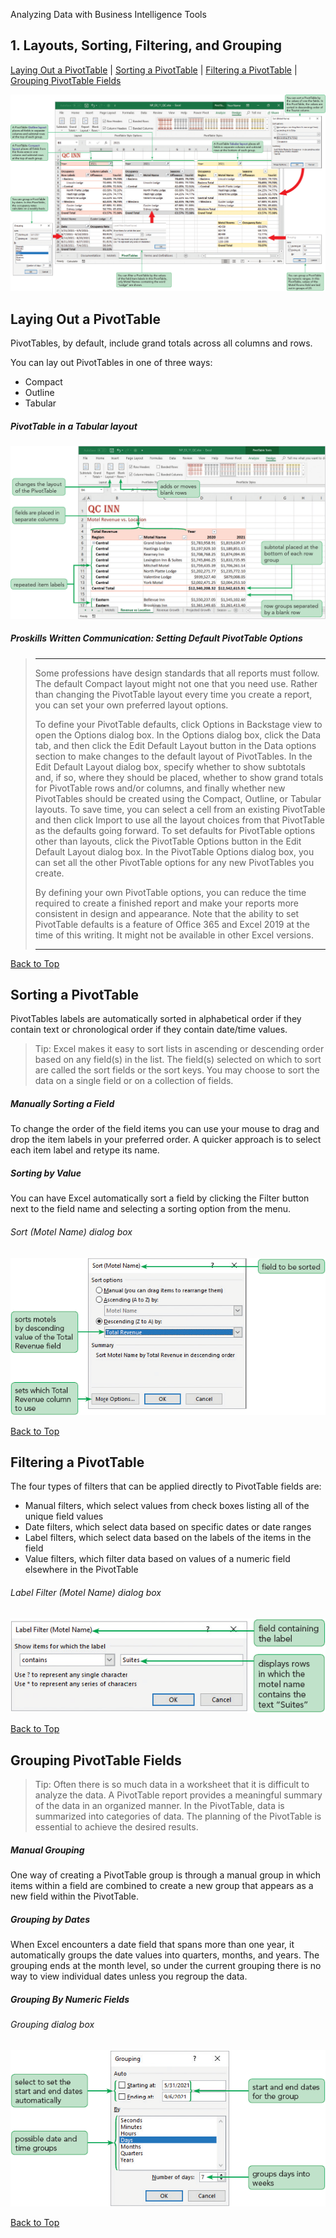 
Analyzing Data with Business Intelligence Tools
[](#top)
## 1. Layouts, Sorting, Filtering, and Grouping
[Laying Out a PivotTable](#laying-out-a-pivottable) |
[Sorting a PivotTable](#sorting-a-pivottable) |
[Filtering a PivotTable](#filtering-a-pivottable) |
[Grouping PivotTable Fields](#grouping-pivottable-fields)

![Session 11-1 Visual Overview](../images/modules/M11/Session%2011-1.png)  

## [](#laying-out-a-pivottable)Laying Out a PivotTable

PivotTables, by default, include grand totals across all columns and rows.

You can lay out PivotTables in one of three ways:
* Compact
* Outline
* Tabular

##### PivotTable in a Tabular layout
![Figure 11-4 PivotTable in a Tabular layout](../images/modules/M11/Figure%2011-4.png)

##### Proskills Written Communication: _Setting Default PivotTable Options_
><hr>Some professions have design standards that all reports must follow. The default Compact layout might not one that you need use. Rather than changing the PivotTable layout every time you create a report, you can set your own preferred layout options.
>
>To define your PivotTable defaults, click Options in Backstage view to open the Options dialog box. In the Options dialog box, click the Data tab, and then click the Edit Default Layout button in the Data options section to make changes to the default layout of PivotTables. In the Edit Default Layout dialog box, specify whether to show subtotals and, if so, where they should be placed, whether to show grand totals for PivotTable rows and/or columns, and finally whether new PivotTables should be created using the Compact, Outline, or Tabular layouts. To save time, you can select a cell from an existing PivotTable and then click Import to use all the layout choices from that PivotTable as the defaults going forward. To set defaults for PivotTable options other than layouts, click the PivotTable Options button in the Edit Default Layout dialog box. In the PivotTable Options dialog box, you can set all the other PivotTable options for any new PivotTables you create.
>
> By defining your own PivotTable options, you can reduce the time required to create a finished report and make your reports more consistent in design and appearance. Note that the ability to set PivotTable defaults is a feature of Office 365 and Excel 2019 at the time of this writing. It might not be available in other Excel versions. 
><hr>

[Back to Top](#top)
## [](#sorting-a-pivottable)Sorting a PivotTable

PivotTables labels are automatically sorted in alphabetical order if they contain text or chronological order if they contain date/time values.

> Tip: Excel makes it easy to sort lists in ascending or descending order based on any field(s) in the list. The field(s) selected on which to sort are called the sort fields or the sort keys. You may choose to sort the data on a single field or on a collection of fields.

##### Manually Sorting a Field

To change the order of the field items you can use your mouse to drag and drop the item labels in your preferred order. A quicker approach is to select each item label and retype its name.

##### Sorting by Value

You can have Excel automatically sort a field by clicking the Filter button next to the field name and selecting a sorting option from the menu.

###### Sort (Motel Name) dialog box
![Figure 11-5 Sort (Motel Name) dialog box](../images/modules/M11/Figure%2011-5.png)

[Back to Top](#top)
## [](#filtering-a-pivottable)Filtering a PivotTable

The four types of filters that can be applied directly to PivotTable fields are:

* Manual filters, which select values from check boxes listing all of the unique field values
* Date filters, which select data based on specific dates or date ranges
* Label filters, which select data based on the labels of the items in the field
* Value filters, which filter data based on values of a numeric field elsewhere in the PivotTable

###### Label Filter (Motel Name) dialog box
![Figure 11-8 Label Filter (Motel Name) dialog box](../images/modules/M11/Figure%2011-8.png)

[Back to Top](#top)
## [](#grouping-pivottable-fields)Grouping PivotTable Fields

> Tip: Often there is so much data in a worksheet that it is difficult to analyze the data. A PivotTable report provides a meaningful summary of the data in an organized manner. In the PivotTable, data is summarized into categories of data. The planning of the PivotTable is essential to achieve the desired results.

##### Manual Grouping

One way of creating a PivotTable group is through a manual group in which items within a field are combined to create a new group that appears as a new field within the PivotTable.

##### Grouping by Dates

When Excel encounters a date field that spans more than one year, it automatically groups the date values into quarters, months, and years. The grouping ends at the month level, so under the current grouping there is no way to view individual dates unless you regroup the data.

##### Grouping By Numeric  Fields

###### Grouping dialog box
![Figure 11-16 Grouping dialog box](../images/modules/M11/Figure%2011-16.png)

[Back to Top](#top)
